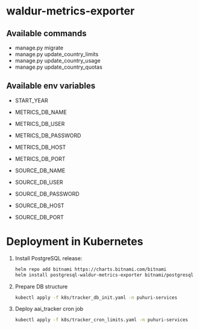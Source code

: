 # waldur-metrics-exporter

## Available commands

- manage.py migrate
- manage.py update_country_limits
- manage.py update_country_usage
- manage.py update_country_quotas

## Available env variables

- START_YEAR
- METRICS_DB_NAME
- METRICS_DB_USER
- METRICS_DB_PASSWORD
- METRICS_DB_HOST
- METRICS_DB_PORT

- SOURCE_DB_NAME
- SOURCE_DB_USER
- SOURCE_DB_PASSWORD
- SOURCE_DB_HOST
- SOURCE_DB_PORT

# Deployment in Kubernetes

1. Install PostgreSQL release:

    ```bash
    helm repo add bitnami https://charts.bitnami.com/bitnami
    helm install postgresql-waldur-metrics-exporter bitnami/postgresql --version 12.2.8 -f k8s/psql-values.yaml -n puhuri-services
    ```

2. Prepare DB structure

    ```bash
    kubectl apply -f k8s/tracker_db_init.yaml -n puhuri-services
    ```

3. Deploy aai_tracker cron job

    ```bash
    kubectl apply -f k8s/tracker_cron_limits.yaml -n puhuri-services
    ```
